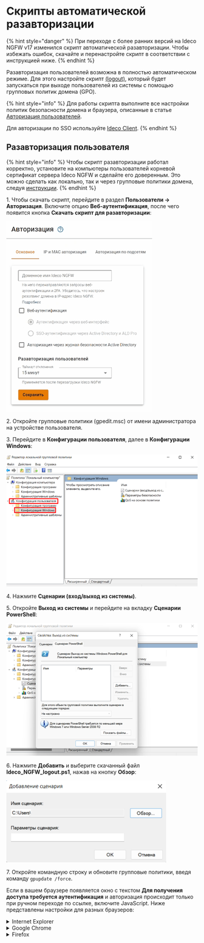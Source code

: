 # Скрипты автоматической разавторизации

{% hint style="danger" %}
При переходе с более ранних версий на Ideco NGFW v17 изменился скрипт автоматической разавторизации. Чтобы избежать ошибок, скачайте и перенастройте скрипт в соответствии с инструкцией ниже.
{% endhint %}

Разавторизация пользователей возможна в полностью автоматическом режиме.  Для этого настройте скрипт [(logout)](https://docs.microsoft.com/en-us/previous-versions/windows/it-pro/windows-server-2008-R2-and-2008/cc753583(v=ws.11)?redirectedfrom=MSDN), который будет запускаться при выходе пользователей из системы с помощью групповых политик домена (GPO).

{% hint style="info" %}
Для работы скрипта выполните все настройки политик безопасности домена и браузера, описанные в статье [Авторизация пользователей](active-directory-user-authorization.md).

Для авторизации по SSO используйте [Ideco Client](/settings/users/ideco-client/README.md).
{% endhint %}

## Разавторизация пользователя

{% hint style="info" %}
Чтобы скрипт разавторизации работал корректно, установите на компьютеры пользователей корневой сертификат сервера Ideco NGFW и сделайте его доверенным. Это можно сделать как локально, так и через групповые политики домена, следуя [инструкции](/settings/access-rules/content-filter/filtering-https-traffic.md#dobavlenie-sertifikata-cherez-politiki-domena-microsoft-active-directory).
{% endhint %}

1\. Чтобы скачать скрипт, перейдите в раздел **Пользователи -> Авторизация**. Включите опцию **Веб-аутентификация**, после чего появится кнопка **Скачать скрипт для разавторизации**:

![](/.gitbook/assets/authorization1.gif)

2\. Откройте групповые политики (gpedit.msc) от имени администратора на устройстве пользователя.

3\. Перейдите в **Конфигурации пользователя**, далее в **Конфигурации Windows**:

![](/.gitbook/assets/auto-de-authorization-script2.png)

4\. Нажмите **Сценарии (вход/выход из системы)**.

5\. Откройте **Выход из системы** и перейдите на вкладку **Сценарии PowerShell**:

![](/.gitbook/assets/auto-de-authorization-script3.png)

6\. Нажмите **Добавить** и выберите скачанный файл **Ideco_NGFW_logout.ps1**, нажав на кнопку **Обзор**:

![](/.gitbook/assets/auto-de-authorization-script4.png)

7\. Откройте командную строку и обновите групповые политики, введя команду `gpupdate /force`. 

Если в вашем браузере появляется окно с текстом **Для получения доступа требуется аутентификация** и авторизация происходит только при ручном переходе по ссылке, включите JavaScript. Ниже представлены настройки для разных браузеров:

<details>

<summary> Internet Explorer </summary>

1\. В правом верхнем углу браузера нажмите на кнопку **Сервис** в виде шестерни или комбинацию клавиш Alt+X. В выпадающем меню выберите **Свойства браузера**:

![](/.gitbook/assets/internet-explorer1.png)

2\. В появившемся окне перейдите на вкладку **Безопасность**. Затем нажмите на кнопку **Другой**: 

![](/.gitbook/assets/internet-explorer2.png)

3\. В окне **Параметры** переключите параметр **Активные сценарии** в значение **Включить**:

![](/.gitbook/assets/auto-de-authorization-script5.png)
</details>

<details>

<summary> Google Chrome </summary>

1\. В правом верхнем углу браузера нажмите на кнопку с тремя точками и выберите **Настройки** в выпадающем меню:

![](/.gitbook/assets/google-chrome1.png)

2\. В появившемся окне перейдите в раздел **Конфиденциальность и безопасность** и выберите **Настройки сайта**:

![](/.gitbook/assets/google-chrome2.png)

3\. В настройках **JavaScript** разрешите сайтам использовать JavaScript:

![](/.gitbook/assets/google-chrome3.png)
</details>

<details>

<summary> Firefox </summary>

1\. В адресной строке браузера введите about:config и нажмите **Enter**. Если появится предупреждающее сообщение, нажмите **Принять риск и продолжить**:

![](/.gitbook/assets/firefox1.png)

2\. В поле поиска введите javascript.enabled и переключите настройку параметра, чтобы изменить значение с false на true:

![](/.gitbook/assets/firefox2.png)

3\. Обновите страницу в браузере.
</details>